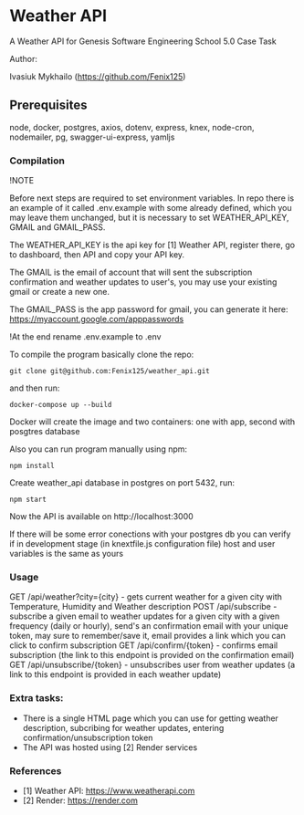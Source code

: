 # Weather API
A Weather API for Genesis Software Engineering School 5.0 Case Task

Author:

Ivasiuk Mykhailo (https://github.com/Fenix125)

## Prerequisites

node, docker, postgres, axios, dotenv, express, knex, node-cron, nodemailer, pg, swagger-ui-express, yamljs

### Compilation
!NOTE

Before next steps are required to set environment variables. In repo there is an example of it called .env.example with some already defined, which you may leave them unchanged, but it is necessary to set WEATHER_API_KEY, GMAIL and GMAIL_PASS. 

The WEATHER_API_KEY is the api key for [1] Weather API, register there, go to dashboard, then API and copy your API key.

The GMAIL is the email of account that will sent the subscription confirmation and weather updates to user's, you may use your existing gmail or create a new one.

The GMAIL_PASS is the app password for gmail, you can generate it here: https://myaccount.google.com/apppasswords

!At the end rename .env.example to .env



To compile the program basically clone the repo:
```
git clone git@github.com:Fenix125/weather_api.git
```
and then run:
```
docker-compose up --build
```

Docker will create the image and two containers: one with app, second with posgtres database

Also you can run program manually using npm:
```
npm install
```
Create weather_api database in postgres on port 5432, run:
```
npm start
```
Now the API is available on http://localhost:3000

If there will be some error conections with your postgres db you can verify if in development stage (in knextfile.js configuration file) host and user variables is the same as yours


### Usage

GET /api/weather?city={city} - gets current weather for a given city with Temperature, Humidity and Weather description
POST /api/subscribe - subscribe a given email to weather updates for a given city with a given frequency (daily or hourly), send's an confirmation email with your unique token, may sure to remember/save it, email provides a link which you can click to confirm subscription
GET /api/confirm/{token} - confirms email subscription (the link to this endpoint is provided on the confirmation email)
GET /api/unsubscribe/{token} - unsubscribes user from weather updates (a link to this endpoint is provided in each weather update)


### Extra tasks:
- There is a single HTML page which you can use for getting weather description, subcribing for weather updates, entering confirmation/unsubscription token
- The API was hosted using [2] Render services


### References
- [1] Weather API: https://www.weatherapi.com
- [2] Render: https://render.com









